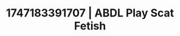 ---
categories:
- Romantic kink
- Virtual reality
- Lace and desire
- Story-driven erotica
- Erotic hair pulling
image: /assets/images/1747183391707.jpg
layout: post
seo:
  description: Featured content with premium ABDL Play, Scat Fetish. HD images available.
  keywords: ABDL Play, Scat Fetish
  og_image: /assets/images/1747183391707.jpg
  schema_type: VisualArtwork
tags:
- ABDL Play
- Scat Fetish
- '#1747183391707'
title: 1747183391707 | ABDL Play Scat Fetish
---